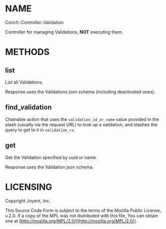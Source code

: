 # NAME

Conch::Controller::Validation

Controller for managing Validations, **NOT** executing them.

# METHODS

## list

List all Validations.

Response uses the Validations json schema (including deactivated ones).

## find\_validation

Chainable action that uses the `validation_id_or_name` value provided in the stash (usually
via the request URL) to look up a validation, and stashes the query to get to it in
`validation_rs`.

## get

Get the Validation specified by uuid or name.

Response uses the Validation json schema.

# LICENSING

Copyright Joyent, Inc.

This Source Code Form is subject to the terms of the Mozilla Public License,
v.2.0. If a copy of the MPL was not distributed with this file, You can obtain
one at [http://mozilla.org/MPL/2.0/](http://mozilla.org/MPL/2.0/).
